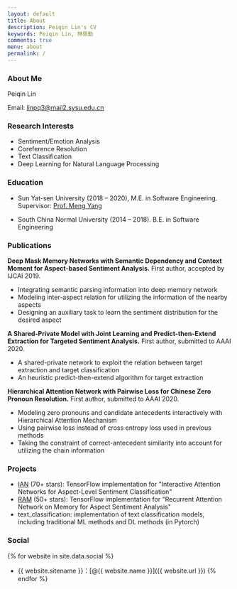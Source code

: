 ```yaml
---
layout: default
title: About
description: Peiqin Lin's CV
keywords: Peiqin Lin, 林佩勤
comments: true
menu: about
permalink: /
---
```


### About Me

Peiqin Lin

Email: linpq3@mail2.sysu.edu.cn

### Research Interests

- Sentiment/Emotion Analysis
- Coreference Resolution
- Text Classification
- Deep Learning for Natural Language Processing

### Education

- Sun Yat-sen University (2018 – 2020), M.E. in Software Engineering. Supervisor: [Prof. Meng Yang](http://www.smartllv.com/members.html)

- South China Normal University (2014 – 2018). B.E. in Software Engineering

### Publications

**Deep Mask Memory Networks with Semantic Dependency and Context Moment for Aspect-based Sentiment Analysis.** First author, accepted by IJCAI 2019.

- Integrating semantic parsing information into deep memory network
- Modeling inter-aspect relation for utilizing the information of the nearby aspects
- Designing an auxiliary task to learn the sentiment distribution for the desired aspect

**A Shared-Private Model with Joint Learning and Predict-then-Extend Extraction for Targeted Sentiment Analysis.** First author, submitted to AAAI 2020.

- A shared-private network to exploit the relation between target extraction and target classification
- An heuristic predict-then-extend algorithm for target extraction

**Hierarchical Attention Network with Pairwise Loss for Chinese Zero Pronoun Resolution.** First author, submitted to AAAI 2020.

- Modeling zero pronouns and candidate antecedents interactively with Hierarchical Attention Mechanism
- Using pairwise loss instead of cross entropy loss used in previous methods
- Taking the constraint of correct-antecedent similarity into account for utilizing the chain information

### Projects

- [IAN](https://github.com/lpq29743/IAN) (70+ stars): TensorFlow implementation for "Interactive Attention Networks for Aspect-Level Sentiment Classification"
- [RAM](https://github.com/lpq29743/RAM) (50+ stars): TensorFlow implementation for "Recurrent Attention Network on Memory for Aspect Sentiment Analysis"
- text_classification: implementation of text classification models, including traditional ML methods and DL methods (in Pytorch)

### Social

{% for website in site.data.social %}
* {{ website.sitename }}：[@{{ website.name }}]({{ website.url }})
{% endfor %}